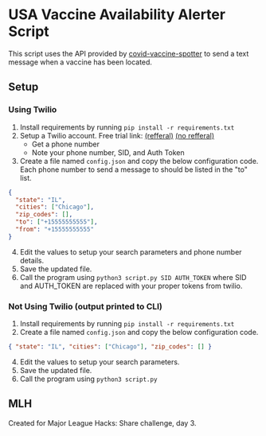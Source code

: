 # USA Vaccine Availability Alerter Script

This script uses the API provided by [covid-vaccine-spotter](https://github.com/GUI/covid-vaccine-spotter) to send a text message when a vaccine has been located.

## Setup

### Using Twilio

1. Install requirements by running `pip install -r requirements.txt`
2. Setup a Twilio account. Free trial link: [(refferal)](www.twilio.com/referral/WTOydE) [(no refferal)](https://www.twilio.com/try-twilio)
   - Get a phone number
   - Note your phone number, SID, and Auth Token
3. Create a file named `config.json` and copy the below configuration code. Each phone number to send a message to should be listed in the "to" list.

```json
{
  "state": "IL",
  "cities": ["Chicago"],
  "zip_codes": [],
  "to": ["+15555555555"],
  "from": "+15555555555"
}
```

4. Edit the values to setup your search parameters and phone number details.
5. Save the updated file.
6. Call the program using `python3 script.py SID AUTH_TOKEN` where SID and AUTH_TOKEN are replaced with your proper tokens from twilio.

### Not Using Twilio (output printed to CLI)

1. Install requirements by running `pip install -r requirements.txt`
2. Create a file named `config.json` and copy the below configuration code.

```json
{ "state": "IL", "cities": ["Chicago"], "zip_codes": [] }
```

4. Edit the values to setup your search parameters.
5. Save the updated file.
6. Call the program using `python3 script.py`

## MLH

Created for Major League Hacks: Share challenge, day 3.
